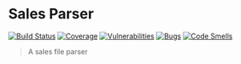 # Sales Parser

[![Build Status](https://travis-ci.org/robsonbittencourt/sales-parser.svg?branch=master)](https://travis-ci.org/robsonbittencourt/sales-parser) [![Coverage](https://sonarcloud.io/api/project_badges/measure?project=com.github.robsonbittencourt%3Asales-parser&metric=coverage)](https://sonarcloud.io/component_measures/metric/coverage/list?id=com.github.robsonbittencourt%3Asales-parser) [![Vulnerabilities](https://sonarcloud.io/api/project_badges/measure?project=com.github.robsonbittencourt%3Asales-parser&metric=vulnerabilities)](https://sonarcloud.io/project/issues?id=com.github.robsonbittencourt%3Asales-parser&resolved=false&types=VULNERABILITY) [![Bugs](https://sonarcloud.io/api/project_badges/measure?project=com.github.robsonbittencourt%3Asales-parser&metric=bugs)](https://sonarcloud.io/project/issues?id=com.github.robsonbittencourt%3Asales-parser&resolved=false&types=BUG) [![Code Smells](https://sonarcloud.io/api/project_badges/measure?project=com.github.robsonbittencourt%3Asales-parser&metric=code_smells)](https://sonarcloud.io/project/issues?id=com.github.robsonbittencourt%3Asales-parser&resolved=false&types=CODE_SMELL)

> A sales file parser
